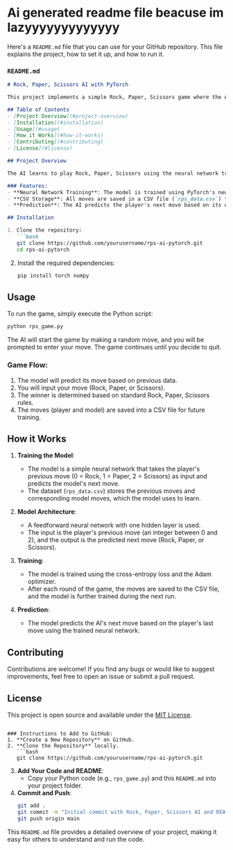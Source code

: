 # Ai generated readme file beacuse im lazyyyyyyyyyyyyy

Here's a `README.md` file that you can use for your GitHub repository. This file explains the project, how to set it up, and how to run it.

### `README.md`

```markdown
# Rock, Paper, Scissors AI with PyTorch

This project implements a simple Rock, Paper, Scissors game where the AI (trained using a neural network built with PyTorch) learns from the moves played by the user. The AI predicts the next move based on its training data, which is updated after each round. 

## Table of Contents
- [Project Overview](#project-overview)
- [Installation](#installation)
- [Usage](#usage)
- [How it Works](#how-it-works)
- [Contributing](#contributing)
- [License](#license)

## Project Overview

The AI learns to play Rock, Paper, Scissors using the neural network trained on the previous rounds of the game. Every time the player and the model play a round, the moves are saved to a CSV file and used to further train the model in future runs.

### Features:
- **Neural Network Training**: The model is trained using PyTorch's neural network framework.
- **CSV Storage**: All moves are saved in a CSV file (`rps_data.csv`) to persist the data and help the AI learn over time.
- **Prediction**: The AI predicts the player's next move based on its own previous moves and the training it has received.

## Installation

1. Clone the repository:
   ```bash
   git clone https://github.com/yourusername/rps-ai-pytorch.git
   cd rps-ai-pytorch
   ```

2. Install the required dependencies:
   ```bash
   pip install torch numpy
   ```

## Usage

To run the game, simply execute the Python script:

```bash
python rps_game.py
```

The AI will start the game by making a random move, and you will be prompted to enter your move. The game continues until you decide to quit.

### Game Flow:
1. The model will predict its move based on previous data.
2. You will input your move (Rock, Paper, or Scissors).
3. The winner is determined based on standard Rock, Paper, Scissors rules.
4. The moves (player and model) are saved into a CSV file for future training.

## How it Works

1. **Training the Model**:
   - The model is a simple neural network that takes the player's previous move (0 = Rock, 1 = Paper, 2 = Scissors) as input and predicts the model's next move.
   - The dataset (`rps_data.csv`) stores the previous moves and corresponding model moves, which the model uses to learn.
   
2. **Model Architecture**:
   - A feedforward neural network with one hidden layer is used.
   - The input is the player's previous move (an integer between 0 and 2), and the output is the predicted next move (Rock, Paper, or Scissors).

3. **Training**:
   - The model is trained using the cross-entropy loss and the Adam optimizer.
   - After each round of the game, the moves are saved to the CSV file, and the model is further trained during the next run.

4. **Prediction**:
   - The model predicts the AI's next move based on the player's last move using the trained neural network.

## Contributing

Contributions are welcome! If you find any bugs or would like to suggest improvements, feel free to open an issue or submit a pull request.

## License

This project is open source and available under the [MIT License](LICENSE).
```

### Instructions to Add to GitHub:
1. **Create a New Repository** on GitHub.
2. **Clone the Repository** locally.
   ```bash
   git clone https://github.com/yourusername/rps-ai-pytorch.git
   ```
3. **Add Your Code and README**:
   - Copy your Python code (e.g., `rps_game.py`) and this `README.md` into your project folder.
4. **Commit and Push**:
   ```bash
   git add .
   git commit -m "Initial commit with Rock, Paper, Scissors AI and README"
   git push origin main
   ```

This `README.md` file provides a detailed overview of your project, making it easy for others to understand and run the code.
